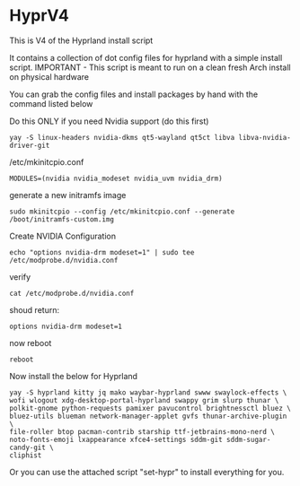 # HyprV4
This is V4 of the Hyprland install script

It contains a collection of dot config files for hyprland with a simple install script.
IMPORTANT - This script is meant to run on a clean fresh Arch install on physical hardware

You can grab the config files and install packages by hand with the command listed below

Do this ONLY if you need Nvidia support (do this first)
```
yay -S linux-headers nvidia-dkms qt5-wayland qt5ct libva libva-nvidia-driver-git

```
/etc/mkinitcpio.conf
```
MODULES=(nvidia nvidia_modeset nvidia_uvm nvidia_drm)
```
generate a new initramfs image
```
sudo mkinitcpio --config /etc/mkinitcpio.conf --generate /boot/initramfs-custom.img
```
Create NVIDIA Configuration
```
echo "options nvidia-drm modeset=1" | sudo tee /etc/modprobe.d/nvidia.conf
```
verify
```
cat /etc/modprobe.d/nvidia.conf
```
shoud return: 
```
options nvidia-drm modeset=1
```
now reboot
```
reboot
```

Now install the below for Hyprland

```
yay -S hyprland kitty jq mako waybar-hyprland swww swaylock-effects \
wofi wlogout xdg-desktop-portal-hyprland swappy grim slurp thunar \
polkit-gnome python-requests pamixer pavucontrol brightnessctl bluez \
bluez-utils blueman network-manager-applet gvfs thunar-archive-plugin \
file-roller btop pacman-contrib starship ttf-jetbrains-mono-nerd \
noto-fonts-emoji lxappearance xfce4-settings sddm-git sddm-sugar-candy-git \
cliphist
```

Or you can use the attached script "set-hypr" to install everything for you.
